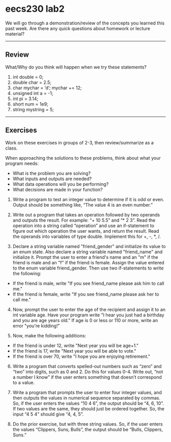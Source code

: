 # eecs230 lab2

We will go through a demonstration/review of the concepts you learned this past week.
Are there any quick questions about homework or lecture material?

--------------
Review
--------------

What/Why do you think will happen when we try these statements?

1. int double = 0;
2. double char = 2.5;
3. char mychar = ‘d’; mychar += 12;
4. unsigned int a = -1;
5. int pi = 3.14;
6. short num = 1e9;
7. string mystring = 5;

--------------
Exercises
--------------

Work on these exercises in groups of 2-3, then review/summarize as a class.

When approaching the solutions to these problems, think about what your program needs:
  - What is the problem you are solving?
  - What inputs and outputs are needed?
  - What data operations will you be performing?
  - What decisions are made in your function?

1. Write a program to test an integer value to determine if it is odd or even.
Output should be something like, “The value 4 is an even number.”

2. Write out a program that takes an operation followed by two operands and
outputs the result. For example: “+ 10 5.5” and “* 2 3”. Read the operation into a
string called “operation” and use an if-statement to figure out which operation the
user wants, and return the result. Read the operands into variables of type double.
Implement this for +, -, *, /.

3. Declare a string variable named "friend_gender" and initialize its value to an enum state.
Also declare a string variable named "friend_name" and initialize it.
Prompt the user to enter a friend's name and an "m" if the friend is male
and an "f" if the friend is female.
Assign the value entered to the enum variable friend_gender.
Then use two if-statements to write the following:
  - If the friend is male, write "If you see friend_name please ask him to call me."
  - If the friend is female, write "If you see friend_name please ask her to call me."

4. Now, prompt the user to enter the age of the recipient and assign it to an int
variable age. Have your program write "I hear you just had a birthday and you are age
years old." If age is 0 or less or 110 or more, write an error "you're kidding!"

5. Now, make the following additions:
  - If the friend is under 12, write "Next year you will be age+1."
  - If the friend is 17, write "Next year you will be able to vote."
  - If the friend is over 70, write "I hope you are enjoying retirement."

6. Write a program that converts spelled-out numbers such as “zero” and “two” into digits,
such as 0 and 2. Do this for values 0-4. Write out, “not a number I know” if the user
enters something that doesn’t correspond to a value.

7. Write a program that prompts the user to enter four integer values, and then outputs
the values in numerical sequence separated by commas.
So, if the user enters the values “10 4 6”, the output should be “4, 6, 10”.
If two values are the same, they should just be ordered together.
So, the input “4 5 4” should give “4, 4, 5”.

8. Do the prior exercise, but with three string values.
So, if the user enters the values “Clippers, Suns, Bulls”,
the output should be “Bulls, Clippers, Suns.”
